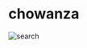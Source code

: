 # chowanza
![search](https://user-images.githubusercontent.com/98231293/185015361-8f0bf349-1ba6-44c9-8fb0-d60eb620e28d.png)
